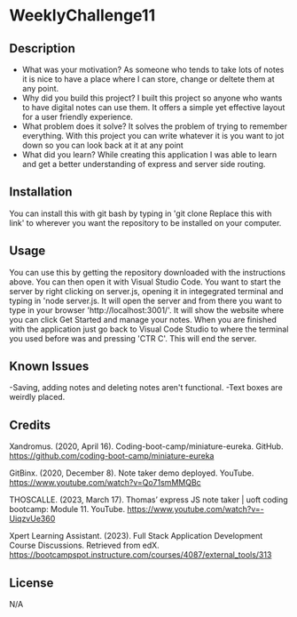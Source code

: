 # WeeklyChallenge11

## Description
- What was your motivation? As someone who tends to take lots of notes it is nice to have a place where I can store, change or deltete them at any point. 
- Why did you build this project? I built this project so anyone who wants to have digital notes can use them. It offers a simple yet effective layout for a user friendly experience. 
- What problem does it solve? It solves the problem of trying to remember everything. With this project you can write whatever it is you want to jot down so you can look back at it at any point
- What did you learn? While creating this application I was able to learn and get a better understanding of express and server side routing.


## Installation
You can install this with git bash by typing in 'git clone Replace this with link' to wherever you want the repository to be installed on your computer.

## Usage
You can use this by getting the repository downloaded with the instructions above. You can then open it with Visual Studio Code. You want to start the server by right clicking on server.js, opening it in integegrated terminal and typing in 'node server.js. It will open the server and from there you want to type in your browser 'http://localhost:3001/'. It will show the website where you can click Get Started and manage your notes. When you are finished with the application just go back to Visual Code Studio to where the terminal you used before was and pressing 'CTR C'. This will end the server.

## Known Issues
-Saving, adding notes and deleting notes aren't functional.
-Text boxes are weirdly placed.


## Credits
Xandromus. (2020, April 16). Coding-boot-camp/miniature-eureka. GitHub. https://github.com/coding-boot-camp/miniature-eureka 

GitBinx. (2020, December 8). Note taker demo deployed. YouTube. https://www.youtube.com/watch?v=Qo71smMMQBc 

THOSCALLE. (2023, March 17). Thomas’ express JS note taker | uoft coding bootcamp: Module 11. YouTube. https://www.youtube.com/watch?v=-UiqzvUe360 

Xpert Learning Assistant. (2023). Full Stack Application Development Course Discussions. Retrieved from edX. https://bootcampspot.instructure.com/courses/4087/external_tools/313

## License
N/A
